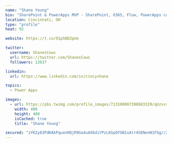 ```yaml
---
name: "Shane Young"
bio: "SharePoint & PowerApps MVP - SharePoint, O365, Flow, PowerApps consulting? @PowerApps911 | Pure Snark? You found it."
location: Cincinnati, OH
type: "profile"
heat: 92

website: https://t.co/91p5BQ3pUe

twitter:
  username: ShanesCows
  url: https://twitter.com/ShanesCows
  followers: 13637

linkedin:
  url: https://www.linkedin.com/in/cincyshane

topics:
  - Power Apps

images:
  - url: https://pbs.twimg.com/profile_images/713100007398883329/qUzvsvQ3_400x400.jpg
    width: 400
    height: 400
    isCached: true
    title: "Shane Young"

secured: "zYK2y83PdKAkPquonHQjR9Ga4uAX6diYPzL6SpOfGN1sAtr45ENenN1FGg//Z1iO+LM+QwoRJkQ9TzbyhZwJruChAycJj+If6PfQPFo9WYtsZHtHZjJ9htwVjWVwe9QJCZ44AvUYcPDYW8iWbBLMza3j2lMbsERttPss+AiqC03o8rZJ8Iu1bA8eL8jI6FOeG2bvxn77h/PHUAQTwubB1m6WdvGwkt2TkAAuWGSO0a3GSwdTaUYQOePrkPeLxDkOj/OWXaXmG8rxBT47Ar6tU8YY3mtbVSfJWF2HrvgWwTfFArioNH+8vDeO6ihLRlx/XE8niHWNahrn71gFEEcMpB/jpn1eYmDb0vGwLXooDYZfwn1jJqDbITD0bAED4B+2i5hJRmJQ+9IIwP8wvDmi20wanSRLN0r5woSe+3zmSPE=;qOjmND1R7UHaF5/DRo6I9A=="
---
```


